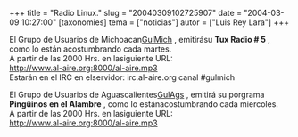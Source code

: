 +++
title = "Radio Linux."
slug = "20040309102725907"
date = "2004-03-09 10:27:00"
[taxonomies]
tema = ["noticias"]
autor = ["Luis Rey Lara"]
+++

El Grupo de Usuarios de
Michoacan[GulMich](http://www.gulmich.org/index.php) , emitirásu **Tux
Radio \# 5** , como lo están acostumbrando cada martes.  
A partir de las 2000 Hrs. en lasiguiente URL:  
http://www.al-aire.org:8000/al-aire.mp3  
Estarán en el IRC en elservidor: irc.al-aire.org canal #gulmich

El Grupo de Usuarios de Aguascalientes[GulAgs](http://www.gulags.org/) ,
emitirá su porgrama **Pingüinos en el Alambre** , como lo
estánacostumbrando cada miercoles.  
A partir de las 2000 Hrs. en lasiguiente URL:  
http://www.al-aire.org:8000/al-aire.mp3

  

